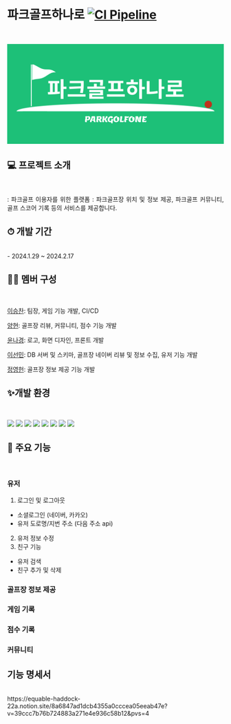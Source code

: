 # 파크골프하나로  [![CI Pipeline](https://github.com/ParkGolfOne/pirogramming_final_project/actions/workflows/django.yml/badge.svg)](https://github.com/ParkGolfOne/pirogramming_final_project/actions/workflows/django.yml)

<br>
<p align="center">
  <a href="https://www.parkgolfone.com/"><img src="docs/parkgolf_logo.gif"></a>
</p>


## 💻 프로젝트 소개

<br>
<p align="justify">
: 파크골프 이용자를 위한 플랫폼
: 파크골프장 위치 및 정보 제공, 파크골프 커뮤니티, 골프 스코어 기록 등의 서비스를 제공합니다.
</p>


## ⏱ 개발 기간

<br>
- 2024.1.29 ~ 2024.2.17


## 🙍‍♂️ 멤버 구성

<br>
<p>
<a href="https://github.com/chan000518">이승찬</a>: 팀장, 게임 기능 개발, CI/CD
  
<a href="https://github.com/yanghyeonee">양현</a>: 골프장 리뷰, 커뮤니티, 점수 기능 개발  

<a href="https://github.com/nakyeongg">윤나경</a>: 로고, 화면 디자인, 프론트 개발  

<a href="https://github.com/Phoebe125">이선민</a>: DB 서버 및 스키마, 골프장 네이버 리뷰 및 정보 수집, 유저 기능 개발  

<a href="https://github.com/jjyyhh0208">정영헌</a>: 골프장 정보 제공 기능 개발  
</p>


## ✨개발 환경

<br>
<p>
<img src="https://img.shields.io/badge/Python-14354C?style=for-the-badge&logo=python&logoColor=white"/>
<img src="https://img.shields.io/badge/Django-092E20?style=for-the-badge&logo=django&logoColor=white"/>
<img src="https://img.shields.io/badge/MySQL-00000F?style=for-the-badge&logo=mysql&logoColor=white">
<img src="https://img.shields.io/badge/HTML-239120?style=for-the-badge&logo=html5&logoColor=white">
<img src="https://img.shields.io/badge/JavaScript-F7DF1E?style=for-the-badge&logo=JavaScript&logoColor=white">
<img src="https://img.shields.io/badge/Amazon_AWS-FF9900?style=for-the-badge&logo=amazonaws&logoColor=white">
<img src="https://img.shields.io/badge/GIT-E44C30?style=for-the-badge&logo=git&logoColor=white">
<img src="https://img.shields.io/badge/Discord-7289DA?style=for-the-badge&logo=discord&logoColor=white">
</p>


## 📌 주요 기능

<br>

### 유저

1. 로그인 및 로그아웃

- 소셜로그인 (네이버, 카카오)
- 유저 도로명/지번 주소 (다음 주소 api)

2. 유저 정보 수정
3. 친구 기능

- 유저 검색
- 친구 추가 및 삭제

### 골프장 정보 제공

### 게임 기록

### 점수 기록

### 커뮤니티


## 기능 명세서

<br>
https://equable-haddock-22a.notion.site/8a6847ad1dcb4355a0cccea05eeab47e?v=39ccc7b76b724883a271e4e936c58b12&pvs=4
